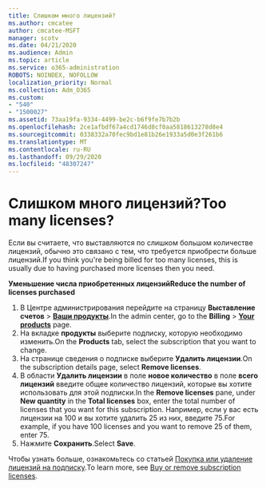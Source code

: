 ```yaml
---
title: Слишком много лицензий?
ms.author: cmcatee
author: cmcatee-MSFT
manager: scotv
ms.date: 04/21/2020
ms.audience: Admin
ms.topic: article
ms.service: o365-administration
ROBOTS: NOINDEX, NOFOLLOW
localization_priority: Normal
ms.collection: Adm_O365
ms.custom:
- "540"
- "1500027"
ms.assetid: 73aa19fa-9334-4499-be2c-b6f9fe7b7b2b
ms.openlocfilehash: 2ce1afbdf67a4cd1746d8cf0aa5818613278d8e4
ms.sourcegitcommit: 0338332a70fec9bd1e81b26e1933a5d0e3f261b6
ms.translationtype: MT
ms.contentlocale: ru-RU
ms.lasthandoff: 09/29/2020
ms.locfileid: "48307247"
---
```

# <a name="too-many-licenses"></a><span data-ttu-id="31141-102">Слишком много лицензий?</span><span class="sxs-lookup"><span data-stu-id="31141-102">Too many licenses?</span></span>

<span data-ttu-id="31141-103">Если вы считаете, что выставляются по слишком большом количестве лицензий, обычно это связано с тем, что требуется приобрести больше лицензий.</span><span class="sxs-lookup"><span data-stu-id="31141-103">If you think you're being billed for too many licenses, this is usually due to having purchased more licenses then you need.</span></span>
  
<span data-ttu-id="31141-104">**Уменьшение числа приобретенных лицензий**</span><span class="sxs-lookup"><span data-stu-id="31141-104">**Reduce the number of licenses purchased**</span></span>
  
1. <span data-ttu-id="31141-105">В Центре администрирования перейдите на страницу **Выставление счетов** \> **[Ваши продукты](https://go.microsoft.com/fwlink/p/?linkid=842054)**.</span><span class="sxs-lookup"><span data-stu-id="31141-105">In the admin center, go to the **Billing** \> **[Your products](https://go.microsoft.com/fwlink/p/?linkid=842054)** page.</span></span>
2. <span data-ttu-id="31141-106">На вкладке **продукты** выберите подписку, которую необходимо изменить.</span><span class="sxs-lookup"><span data-stu-id="31141-106">On the **Products** tab, select the subscription that you want to change.</span></span>
3. <span data-ttu-id="31141-107">На странице сведения о подписке выберите **Удалить лицензии**.</span><span class="sxs-lookup"><span data-stu-id="31141-107">On the subscription details page, select **Remove licenses**.</span></span>
4. <span data-ttu-id="31141-108">В области **Удалить лицензии** в поле **новое количество** в поле **всего лицензий** введите общее количество лицензий, которые вы хотите использовать для этой подписки.</span><span class="sxs-lookup"><span data-stu-id="31141-108">In the **Remove licenses** pane, under **New quantity** in the **Total licenses** box, enter the total number of licenses that you want for this subscription.</span></span> <span data-ttu-id="31141-109">Например, если у вас есть лицензии на 100 и вы хотите удалить 25 из них, введите 75.</span><span class="sxs-lookup"><span data-stu-id="31141-109">For example, if you have 100 licenses and you want to remove 25 of them, enter 75.</span></span>
5. <span data-ttu-id="31141-110">Нажмите **Сохранить**.</span><span class="sxs-lookup"><span data-stu-id="31141-110">Select **Save**.</span></span>

<span data-ttu-id="31141-111">Чтобы узнать больше, ознакомьтесь со статьей [Покупка или удаление лицензий на подписку](https://docs.microsoft.com/microsoft-365/commerce/licenses/buy-licenses).</span><span class="sxs-lookup"><span data-stu-id="31141-111">To learn more, see [Buy or remove subscription licenses](https://docs.microsoft.com/microsoft-365/commerce/licenses/buy-licenses).</span></span>